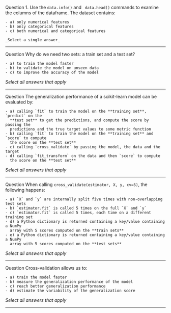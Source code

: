 Question 1. Use the `data.info()` and ` data.head()` commands to examine the columns of
the dataframe. The dataset contains:
```
- a) only numerical features
- b) only categorical features
- c) both numerical and categorical features

_Select a single answer_
```
---

Question
Why do we need two sets: a train set and a test set?

```
- a) to train the model faster
- b) to validate the model on unseen data
- c) to improve the accuracy of the model

```
_Select all answers that apply_

---
Question
The generalization performance of a scikit-learn model can be evaluated by:
```
- a) calling `fit` to train the model on the **training set**, `predict` on the
  **test set** to get the predictions, and compute the score by passing the
  predictions and the true target values to some metric function
- b) calling `fit` to train the model on the **training set** and `score` to compute
  the score on the **test set**
- c) calling `cross_validate` by passing the model, the data and the target
- d) calling `fit_transform` on the data and then `score` to compute
  the score on the **test set**

```
_Select all answers that apply_

---
Question
When calling `cross_validate(estimator, X, y, cv=5)`, the following happens:
```
- a) `X` and `y` are internally split five times with non-overlapping test sets
- b) `estimator.fit` is called 5 times on the full `X` and `y`
- c) `estimator.fit` is called 5 times, each time on a different training set
- d) a Python dictionary is returned containing a key/value containing a NumPy
  array with 5 scores computed on the **train sets**
- e) a Python dictionary is returned containing a key/value containing a NumPy
  array with 5 scores computed on the **test sets**

```
_Select all answers that apply_

---
Question
Cross-validation allows us to:
```
- a) train the model faster
- b) measure the generalization performance of the model
- c) reach better generalization performance
- d) estimate the variability of the generalization score

```
_Select all answers that apply_

---